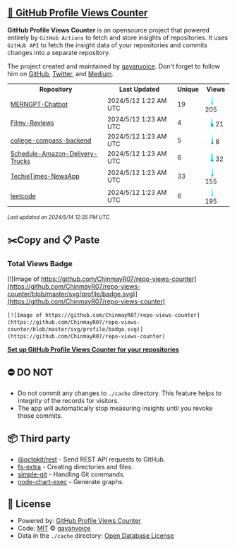 ## [🚀 GitHub Profile Views Counter](https://github.com/gayanvoice/github-profile-views-counter)
**GitHub Profile Views Counter** is an opensource project that powered entirely by  `GitHub Actions` to fetch and store insights of repositories.
It uses `GitHub API` to fetch the insight data of your repositories and commits changes into a separate repository.

The project created and maintained by [gayanvoice](https://github.com/gayanvoice). Don't forget to follow him on [GitHub](https://github.com/gayanvoice), [Twitter](https://twitter.com/gayanvoice), and [Medium](https://gayanvoice.medium.com/).

<table>
	<tr>
		<th>
			Repository
		</th>
		<th>
			Last Updated
		</th>
		<th>
			Unique
		</th>
		<th>
			Views
		</th>
	</tr>
	<tr>
		<td>
			<a href="https://github.com/ChinmayR07/repo-views-counter/tree/master/readme/755430606/year.md">
				MERNGPT-Chatbot
			</a>
		</td>
		<td>
			2024/5/12 1:22 AM UTC
		</td>
		<td>
			19
		</td>
		<td>
			<img alt="Response time graph" src="https://github.com/ChinmayR07/repo-views-counter/raw/master/graph/755430606/small/year.png" height="20"> 205
		</td>
	</tr>
	<tr>
		<td>
			<a href="https://github.com/ChinmayR07/repo-views-counter/tree/master/readme/762888706/year.md">
				Filmy-Reviews
			</a>
		</td>
		<td>
			2024/5/12 1:23 AM UTC
		</td>
		<td>
			4
		</td>
		<td>
			<img alt="Response time graph" src="https://github.com/ChinmayR07/repo-views-counter/raw/master/graph/762888706/small/year.png" height="20"> 21
		</td>
	</tr>
	<tr>
		<td>
			<a href="https://github.com/ChinmayR07/repo-views-counter/tree/master/readme/636031273/year.md">
				college-compass-backend
			</a>
		</td>
		<td>
			2024/5/12 1:23 AM UTC
		</td>
		<td>
			5
		</td>
		<td>
			<img alt="Response time graph" src="https://github.com/ChinmayR07/repo-views-counter/raw/master/graph/636031273/small/year.png" height="20"> 8
		</td>
	</tr>
	<tr>
		<td>
			<a href="https://github.com/ChinmayR07/repo-views-counter/tree/master/readme/722764521/year.md">
				Schedule-Amazon-Delivery-Trucks
			</a>
		</td>
		<td>
			2024/5/12 1:23 AM UTC
		</td>
		<td>
			6
		</td>
		<td>
			<img alt="Response time graph" src="https://github.com/ChinmayR07/repo-views-counter/raw/master/graph/722764521/small/year.png" height="20"> 32
		</td>
	</tr>
	<tr>
		<td>
			<a href="https://github.com/ChinmayR07/repo-views-counter/tree/master/readme/758588570/year.md">
				TechieTimes-NewsApp
			</a>
		</td>
		<td>
			2024/5/12 1:23 AM UTC
		</td>
		<td>
			33
		</td>
		<td>
			<img alt="Response time graph" src="https://github.com/ChinmayR07/repo-views-counter/raw/master/graph/758588570/small/year.png" height="20"> 155
		</td>
	</tr>
	<tr>
		<td>
			<a href="https://github.com/ChinmayR07/repo-views-counter/tree/master/readme/579669353/year.md">
				leetcode
			</a>
		</td>
		<td>
			2024/5/12 1:23 AM UTC
		</td>
		<td>
			6
		</td>
		<td>
			<img alt="Response time graph" src="https://github.com/ChinmayR07/repo-views-counter/raw/master/graph/579669353/small/year.png" height="20"> 195
		</td>
	</tr>
</table>

<small><i>Last updated on 2024/5/14 12:35 PM UTC</i></small>

## ✂️Copy and 📋 Paste
### Total Views Badge
[![Image of https://github.com/ChinmayR07/repo-views-counter](https://github.com/ChinmayR07/repo-views-counter/blob/master/svg/profile/badge.svg)](https://github.com/ChinmayR07/repo-views-counter)

```readme
[![Image of https://github.com/ChinmayR07/repo-views-counter](https://github.com/ChinmayR07/repo-views-counter/blob/master/svg/profile/badge.svg)](https://github.com/ChinmayR07/repo-views-counter)
```
[**Set up GitHub Profile Views Counter for your repositories**](https://github.com/gayanvoice/github-profile-views-counter)
## ⛔ DO NOT
- Do not commit any changes to `./cache` directory. This feature helps to integrity of the records for visitors.
- The app will automatically stop measuring insights until you revoke those commits.
## 📦 Third party

- [@octokit/rest](https://www.npmjs.com/package/@octokit/rest) - Send REST API requests to GitHub.
- [fs-extra](https://www.npmjs.com/package/fs-extra) - Creating directories and files.
- [simple-git](https://www.npmjs.com/package/simple-git) - Handling Git commands.
- [node-chart-exec](https://www.npmjs.com/package/node-chart-exec) - Generate graphs.
## 📄 License
- Powered by: [GitHub Profile Views Counter](https://github.com/gayanvoice/github-profile-views-counter)
- Code: [MIT](./LICENSE) © [gayanvoice](https://github.com/gayanvoice)
- Data in the `./cache` directory: [Open Database License](https://opendatacommons.org/licenses/odbl/1-0/)